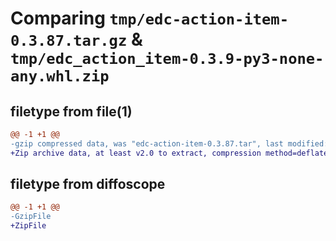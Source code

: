 # Comparing `tmp/edc-action-item-0.3.87.tar.gz` & `tmp/edc_action_item-0.3.9-py3-none-any.whl.zip`

## filetype from file(1)

```diff
@@ -1 +1 @@
-gzip compressed data, was "edc-action-item-0.3.87.tar", last modified: Wed Apr 10 15:12:39 2024, max compression
+Zip archive data, at least v2.0 to extract, compression method=deflate
```

## filetype from diffoscope

```diff
@@ -1 +1 @@
-GzipFile
+ZipFile
```

